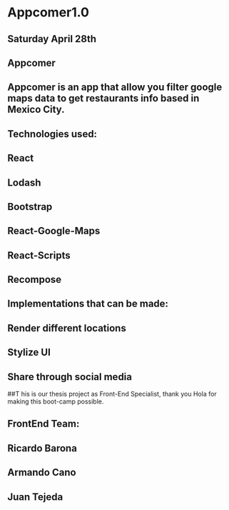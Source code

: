 # Appcomer1.0

## Saturday April 28th

## Appcomer

## Appcomer is an app that allow you filter google maps data to get restaurants info based in Mexico City.
## Technologies used:
## React
## Lodash
## Bootstrap
## React-Google-Maps
## React-Scripts
## Recompose

## Implementations that can be made:

## Render different locations
## Stylize UI
## Share through social media 

##T his is our thesis project as Front-End Specialist, thank you Hola</code> for making this boot-camp possible.

## FrontEnd Team:

## Ricardo Barona
## Armando Cano
## Juan Tejeda
